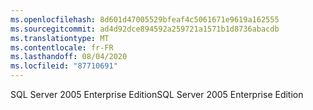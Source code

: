 ```yaml
---
ms.openlocfilehash: 8d601d47005529bfeaf4c5061671e9619a162555
ms.sourcegitcommit: ad4d92dce894592a259721a1571b1d8736abacdb
ms.translationtype: MT
ms.contentlocale: fr-FR
ms.lasthandoff: 08/04/2020
ms.locfileid: "87710691"
---
```

<span data-ttu-id="f3fdc-101">SQL Server 2005 Enterprise Edition</span><span class="sxs-lookup"><span data-stu-id="f3fdc-101">SQL Server 2005 Enterprise Edition</span></span>
